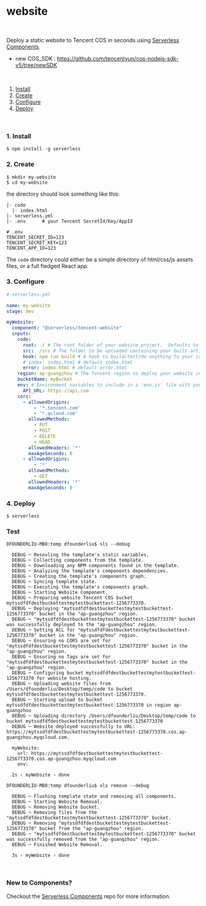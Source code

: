 # website

&nbsp;

Deploy a static website to Tencent COS in seconds using [Serverless Components](https://github.com/serverless/components).

* new COS_SDK : https://github.com/tencentyun/cos-nodejs-sdk-v5/tree/newSDK

&nbsp;

1. [Install](#1-install)
2. [Create](#2-create)
3. [Configure](#3-configure)
4. [Deploy](#4-deploy)

&nbsp;

### 1. Install

```console
$ npm install -g serverless
```

### 2. Create

```console
$ mkdir my-website
$ cd my-website
```

the directory should look something like this:


```
|- code
  |- index.html
|- serverless.yml
|- .env      # your Tencent SecretId/Key/AppId

```

```
# .env
TENCENT_SECRET_ID=123
TENCENT_SECRET_KEY=123
TENCENT_APP_ID=123
```

The `code` directory could either be a simple directory of html/css/js assets files, or a full fledged React app.

### 3. Configure

```yml
# serverless.yml

name: my-website
stage: dev

myWebsite:
  component: "@serverless/tencent-website"
  inputs:
    code:
      root: ./ # The root folder of your website project.  Defaults to current working directory
      src: ./src # The folder to be uploaded containing your built artifact
      hook: npm run build # A hook to build/test/do anything to your code before uploading
      # index: index.html # default index.html
      error: index.html # default error.html
    region: ap-guangzhou # The Tencent region to deploy your website into
    bucketName: myBucket
    env: # Environment variables to include in a 'env.js' file with your uploaded code.
      API_URL: https://api.com
    cors:
      - allowedOrigins:
          - '*.tencent.com'
          - '*.qcloud.com'
        allowedMethods:
          - PUT
          - POST
          - DELETE
          - HEAD
        allowedHeaders: '*'
        maxAgeSeconds: 0
      - allowedOrigins:
          - '*'
        allowedMethods:
          - GET
        allowedHeaders: '*'
        maxAgeSeconds: 0
```

### 4. Deploy

```console
$ serverless

```

### Test
```text
DFOUNDERLIU-MB0:temp dfounderliu$ sls --debug

  DEBUG ─ Resovling the template's static variables.
  DEBUG ─ Collecting components from the template.
  DEBUG ─ Downloading any NPM components found in the template.
  DEBUG ─ Analyzing the template's components dependencies.
  DEBUG ─ Creating the template's components graph.
  DEBUG ─ Syncing template state.
  DEBUG ─ Executing the template's components graph.
  DEBUG ─ Starting Website Component.
  DEBUG ─ Preparing website Tencent COS bucket mytssdfdfdestbuckettestmytestbuckettest-1256773370.
  DEBUG ─ Deploying "mytssdfdfdestbuckettestmytestbuckettest-1256773370" bucket in the "ap-guangzhou" region.
  DEBUG ─ "mytssdfdfdestbuckettestmytestbuckettest-1256773370" bucket was successfully deployed to the "ap-guangzhou" region.
  DEBUG ─ Setting ACL for "mytssdfdfdestbuckettestmytestbuckettest-1256773370" bucket in the "ap-guangzhou" region.
  DEBUG ─ Ensuring no CORS are set for "mytssdfdfdestbuckettestmytestbuckettest-1256773370" bucket in the "ap-guangzhou" region.
  DEBUG ─ Ensuring no Tags are set for "mytssdfdfdestbuckettestmytestbuckettest-1256773370" bucket in the "ap-guangzhou" region.
  DEBUG ─ Configuring bucket mytssdfdfdestbuckettestmytestbuckettest-1256773370 for website hosting.
  DEBUG ─ Uploading website files from /Users/dfounderliu/Desktop/temp/code to bucket mytssdfdfdestbuckettestmytestbuckettest-1256773370.
  DEBUG ─ Starting upload to bucket mytssdfdfdestbuckettestmytestbuckettest-1256773370 in region ap-guangzhou
  DEBUG ─ Uploading directory /Users/dfounderliu/Desktop/temp/code to bucket mytssdfdfdestbuckettestmytestbuckettest-1256773370
  DEBUG ─ Website deployed successfully to URL: https://mytssdfdfdestbuckettestmytestbuckettest-1256773370.cos.ap-guangzhou.myqcloud.com.

  myWebsite: 
    url: https://mytssdfdfdestbuckettestmytestbuckettest-1256773370.cos.ap-guangzhou.myqcloud.com
    env: 

  2s › myWebsite › done

DFOUNDERLIU-MB0:temp dfounderliu$ sls remove --debug

  DEBUG ─ Flushing template state and removing all components.
  DEBUG ─ Starting Website Removal.
  DEBUG ─ Removing Website bucket.
  DEBUG ─ Removing files from the "mytssdfdfdestbuckettestmytestbuckettest-1256773370" bucket.
  DEBUG ─ Removing "mytssdfdfdestbuckettestmytestbuckettest-1256773370" bucket from the "ap-guangzhou" region.
  DEBUG ─ "mytssdfdfdestbuckettestmytestbuckettest-1256773370" bucket was successfully removed from the "ap-guangzhou" region.
  DEBUG ─ Finished Website Removal.

  3s › myWebsite › done

```

&nbsp;

### New to Components?

Checkout the [Serverless Components](https://github.com/serverless/components) repo for more information.
